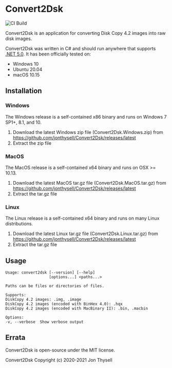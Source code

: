 # Convert2Dsk #

![CI Build](https://github.com/jonthysell/Convert2Dsk/workflows/CI%20Build/badge.svg)

Convert2Dsk is an application for converting Disk Copy 4.2 images into raw disk images.

Convert2Dsk was written in C# and should run anywhere that supports [.NET 5.0](https://github.com/dotnet/core/blob/master/release-notes/5.0/5.0-supported-os.md). It has been officially tested on:

* Windows 10
* Ubuntu 20.04
* macOS 10.15

## Installation ##

### Windows ###

The Windows release is a self-contained x86 binary and runs on Windows 7 SP1+, 8.1, and 10.

1. Download the latest Windows zip file (Convert2Dsk.Windows.zip) from https://github.com/jonthysell/Convert2Dsk/releases/latest
2. Extract the zip file

### MacOS ###

The MacOS release is a self-contained x64 binary and runs on OSX >= 10.13.

1. Download the latest MacOS tar.gz file (Convert2Dsk.MacOS.tar.gz) from https://github.com/jonthysell/Convert2Dsk/releases/latest
2. Extract the tar.gz file

### Linux ###

The Linux release is a self-contained x64 binary and runs on many Linux distributions.

1. Download the latest Linux tar.gz file (Convert2Dsk.Linux.tar.gz) from https://github.com/jonthysell/Convert2Dsk/releases/latest
2. Extract the tar.gz file

## Usage ##

```none
Usage: convert2dsk [--version] [--help]
                   [options...] <paths...>

Paths can be files or directories of files.

Supports:
DiskCopy 4.2 images: .img, .image
DiskCopy 4.2 images (encoded with BinHex 4.0): .hqx
DiskCopy 4.2 images (encoded with MacBinary II): .bin, .macbin

Options:
-v, --verbose  Show verbose output
```

## Errata ##

Convert2Dsk is open-source under the MIT license.

Convert2Dsk Copyright (c) 2020-2021 Jon Thysell
